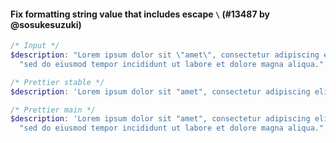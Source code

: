 #### Fix formatting string value that includes escape `\` (#13487 by @sosukesuzuki)

<!-- prettier-ignore -->
```scss
/* Input */
$description: "Lorem ipsum dolor sit \"amet\", consectetur adipiscing elit, " +
  "sed do eiusmod tempor incididunt ut labore et dolore magna aliqua.";

/* Prettier stable */
$description: 'Lorem ipsum dolor sit "amet", consectetur adipiscing elit, '+ "sed do eiusmod tempor incididunt ut labore et dolore magna aliqua.";

/* Prettier main */
$description: 'Lorem ipsum dolor sit "amet", consectetur adipiscing elit, ' +
  "sed do eiusmod tempor incididunt ut labore et dolore magna aliqua.";

```
